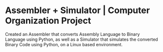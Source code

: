 
# Assembler + Simulator | Computer Organization Project

Created an Assembler that converts Assembly Language to Binary Language using Python, as well as a Simulator that simulates the converted Binary Code using Python, on a Linux based environment. 

